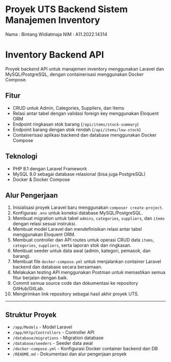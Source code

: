 # Proyek UTS Backend Sistem Manajemen Inventory
Nama : Bintang Widiatmaja
NIM  : A11.2022.14314

# Inventory Backend API

Proyek backend API untuk manajemen inventory menggunakan Laravel dan MySQL/PostgreSQL, dengan containerisasi menggunakan Docker Compose.

## Fitur
- CRUD untuk Admin, Categories, Suppliers, dan Items
- Relasi antar tabel dengan validasi foreign key menggunakan Eloquent ORM
- Endpoint ringkasan stok barang (`/api/items/stock-summary`)
- Endpoint barang dengan stok rendah (`/api/items/low-stock`)
- Containerisasi aplikasi backend dan database menggunakan Docker Compose

## Teknologi
- PHP 8.1 dengan Laravel Framework
- MySQL 8.0 sebagai database relasional (bisa juga PostgreSQL)
- Docker & Docker Compose

## Alur Pengerjaan

1. Inisialisasi proyek Laravel baru menggunakan `composer create-project`.
2. Konfigurasi `.env` untuk koneksi database MySQL/PostgreSQL.
3. Membuat migration untuk tabel `admins`, `categories`, `suppliers`, dan `items` dengan relasi sesuai instruksi.
4. Membuat model Laravel dan mendefinisikan relasi antar tabel menggunakan Eloquent ORM.
5. Membuat controller dan API routes untuk operasi CRUD data `items`, `categories`, `suppliers`, serta laporan stok dan ringkasan.
6. Membuat seeder untuk data awal (admin, kategori, pemasok, dan barang).
7. Membuat file `docker-compose.yml` untuk menjalankan container Laravel backend dan database secara bersamaan.
8. Melakukan testing API menggunakan Postman untuk memastikan semua fitur berjalan dengan baik.
9. Commit semua source code dan dokumentasi ke repository GitHub/GitLab.
10. Mengirimkan link repository sebagai hasil akhir proyek UTS.

---

## Struktur Proyek

- `/app/Models` - Model Laravel
- `/app/Http/Controllers` - Controller API
- `/database/migrations` - Migration database
- `/database/seeders` - Seeder data awal
- `/docker-compose.yml` - Konfigurasi Docker container backend dan DB
- `/README.md` - Dokumentasi dan alur pengerjaan proyek
